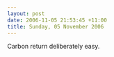 ```yaml
---
layout: post
date: 2006-11-05 21:53:45 +11:00
title: Sunday, 05 November 2006
---
```


Carbon return deliberately easy.
